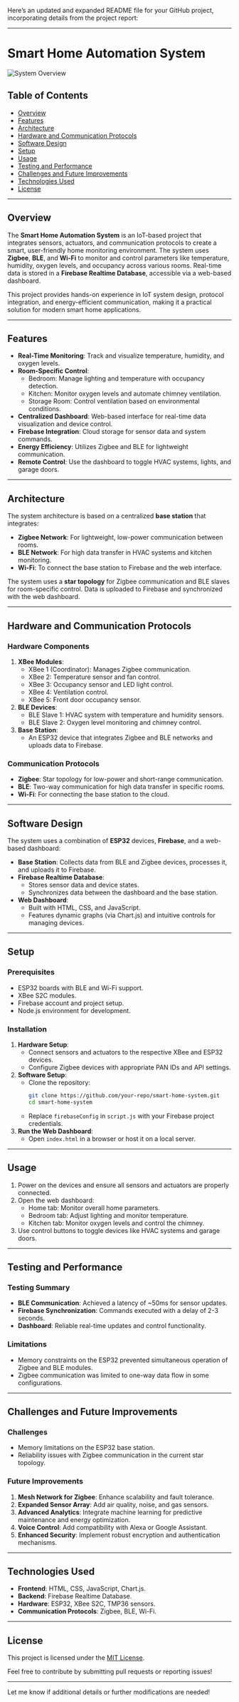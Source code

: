 Here’s an updated and expanded README file for your GitHub project, incorporating details from the project report:

---

# Smart Home Automation System

![System Overview](Overall%20system%20design.drawio.png)

## Table of Contents
- [Overview](#overview)
- [Features](#features)
- [Architecture](#architecture)
- [Hardware and Communication Protocols](#hardware-and-communication-protocols)
- [Software Design](#software-design)
- [Setup](#setup)
- [Usage](#usage)
- [Testing and Performance](#testing-and-performance)
- [Challenges and Future Improvements](#challenges-and-future-improvements)
- [Technologies Used](#technologies-used)
- [License](#license)

---

## Overview
The **Smart Home Automation System** is an IoT-based project that integrates sensors, actuators, and communication protocols to create a smart, user-friendly home monitoring environment. The system uses **Zigbee**, **BLE**, and **Wi-Fi** to monitor and control parameters like temperature, humidity, oxygen levels, and occupancy across various rooms. Real-time data is stored in a **Firebase Realtime Database**, accessible via a web-based dashboard.

This project provides hands-on experience in IoT system design, protocol integration, and energy-efficient communication, making it a practical solution for modern smart home applications.

---

## Features
- **Real-Time Monitoring**: Track and visualize temperature, humidity, and oxygen levels.
- **Room-Specific Control**:
  - Bedroom: Manage lighting and temperature with occupancy detection.
  - Kitchen: Monitor oxygen levels and automate chimney ventilation.
  - Storage Room: Control ventilation based on environmental conditions.
- **Centralized Dashboard**: Web-based interface for real-time data visualization and device control.
- **Firebase Integration**: Cloud storage for sensor data and system commands.
- **Energy Efficiency**: Utilizes Zigbee and BLE for lightweight communication.
- **Remote Control**: Use the dashboard to toggle HVAC systems, lights, and garage doors.

---

## Architecture
The system architecture is based on a centralized **base station** that integrates:
- **Zigbee Network**: For lightweight, low-power communication between rooms.
- **BLE Network**: For high data transfer in HVAC systems and kitchen monitoring.
- **Wi-Fi**: To connect the base station to Firebase and the web interface.

The system uses a **star topology** for Zigbee communication and BLE slaves for room-specific control. Data is uploaded to Firebase and synchronized with the web dashboard.

---

## Hardware and Communication Protocols
### Hardware Components
1. **XBee Modules**:
   - XBee 1 (Coordinator): Manages Zigbee communication.
   - XBee 2: Temperature sensor and fan control.
   - XBee 3: Occupancy sensor and LED light control.
   - XBee 4: Ventilation control.
   - XBee 5: Front door occupancy sensor.
2. **BLE Devices**:
   - BLE Slave 1: HVAC system with temperature and humidity sensors.
   - BLE Slave 2: Oxygen level monitoring and chimney control.
3. **Base Station**:
   - An ESP32 device that integrates Zigbee and BLE networks and uploads data to Firebase.

### Communication Protocols
- **Zigbee**: Star topology for low-power and short-range communication.
- **BLE**: Two-way communication for high data transfer in specific rooms.
- **Wi-Fi**: For connecting the base station to the cloud.

---

## Software Design
The system uses a combination of **ESP32** devices, **Firebase**, and a web-based dashboard:
- **Base Station**: Collects data from BLE and Zigbee devices, processes it, and uploads it to Firebase.
- **Firebase Realtime Database**:
  - Stores sensor data and device states.
  - Synchronizes data between the dashboard and the base station.
- **Web Dashboard**:
  - Built with HTML, CSS, and JavaScript.
  - Features dynamic graphs (via Chart.js) and intuitive controls for managing devices.

---

## Setup
### Prerequisites
- ESP32 boards with BLE and Wi-Fi support.
- XBee S2C modules.
- Firebase account and project setup.
- Node.js environment for development.

### Installation
1. **Hardware Setup**:
   - Connect sensors and actuators to the respective XBee and ESP32 devices.
   - Configure Zigbee devices with appropriate PAN IDs and API settings.
2. **Software Setup**:
   - Clone the repository:
     ```bash
     git clone https://github.com/your-repo/smart-home-system.git
     cd smart-home-system
     ```
   - Replace `firebaseConfig` in `script.js` with your Firebase project credentials.
3. **Run the Web Dashboard**:
   - Open `index.html` in a browser or host it on a local server.

---

## Usage
1. Power on the devices and ensure all sensors and actuators are properly connected.
2. Open the web dashboard:
   - Home tab: Monitor overall home parameters.
   - Bedroom tab: Adjust lighting and monitor temperature.
   - Kitchen tab: Monitor oxygen levels and control the chimney.
3. Use control buttons to toggle devices like HVAC systems and garage doors.

---

## Testing and Performance
### Testing Summary
- **BLE Communication**: Achieved a latency of ~50ms for sensor updates.
- **Firebase Synchronization**: Commands executed with a delay of 2-3 seconds.
- **Dashboard**: Reliable real-time updates and control functionality.

### Limitations
- Memory constraints on the ESP32 prevented simultaneous operation of Zigbee and BLE modules.
- Zigbee communication was limited to one-way data flow in some configurations.

---

## Challenges and Future Improvements
### Challenges
- Memory limitations on the ESP32 base station.
- Reliability issues with Zigbee communication in the current star topology.

### Future Improvements
1. **Mesh Network for Zigbee**: Enhance scalability and fault tolerance.
2. **Expanded Sensor Array**: Add air quality, noise, and gas sensors.
3. **Advanced Analytics**: Integrate machine learning for predictive maintenance and energy optimization.
4. **Voice Control**: Add compatibility with Alexa or Google Assistant.
5. **Enhanced Security**: Implement robust encryption and authentication mechanisms.

---

## Technologies Used
- **Frontend**: HTML, CSS, JavaScript, Chart.js.
- **Backend**: Firebase Realtime Database.
- **Hardware**: ESP32, XBee S2C, TMP36 sensors.
- **Communication Protocols**: Zigbee, BLE, Wi-Fi.

---

## License
This project is licensed under the [MIT License](LICENSE).

Feel free to contribute by submitting pull requests or reporting issues!

--- 

Let me know if additional details or further modifications are needed!
